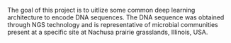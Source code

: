 The goal of this project is to uitlize some common deep learning architecture to encode DNA sequences. The DNA sequence was obtained through NGS technology and is representative of microbial communities present at a specific site at Nachusa prairie grasslands, Illinois, USA. 
